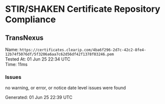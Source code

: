 # STIR/SHAKEN Certificate Repository Compliance

## TransNexus

Name: `https://certificates.clearip.com/4ba6f296-2d7c-42c2-8fe4-12b74f5076df/5f3206a6aa7c62d56df42f1378f03246.pem`\
Tested At: 01 Jun 25 22:34 UTC\
Time: 11ms

### Issues

no warning, or error, or notice date level issues were found

Generated: 01 Jun 25 22:39 UTC